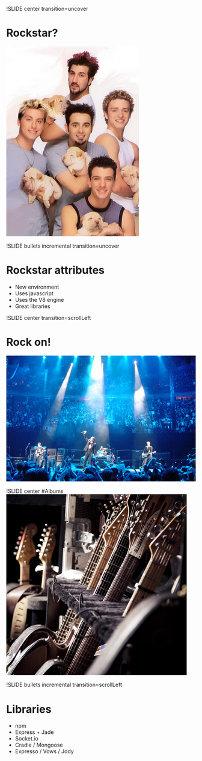 !SLIDE center transition=uncover
# Rockstar?
![boyband](boyband.jpg)

!SLIDE bullets incremental transition=uncover
# Rockstar attributes
* New environment
* Uses javascript
* Uses the V8 engine
* Great libraries

!SLIDE center transition=scrollLeft
# Rock on!
![u2](u2.jpg)

!SLIDE center
#Albums
![guitar](guitars.jpg)

!SLIDE bullets incremental transition=scrollLeft
# Libraries
* npm
* Express + Jade
* Socket.io
* Cradle / Mongoose
* Expresso / Vows / Jody

 
